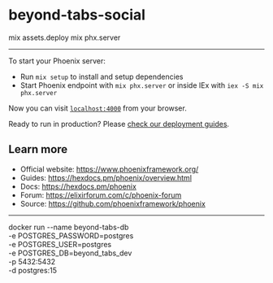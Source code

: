 # beyond-tabs-social

mix assets.deploy
mix phx.server

---

To start your Phoenix server:

  * Run `mix setup` to install and setup dependencies
  * Start Phoenix endpoint with `mix phx.server` or inside IEx with `iex -S mix phx.server`

Now you can visit [`localhost:4000`](http://localhost:4000) from your browser.

Ready to run in production? Please [check our deployment guides](https://hexdocs.pm/phoenix/deployment.html).

## Learn more

  * Official website: https://www.phoenixframework.org/
  * Guides: https://hexdocs.pm/phoenix/overview.html
  * Docs: https://hexdocs.pm/phoenix
  * Forum: https://elixirforum.com/c/phoenix-forum
  * Source: https://github.com/phoenixframework/phoenix

---

docker run --name beyond-tabs-db \
  -e POSTGRES_PASSWORD=postgres \
  -e POSTGRES_USER=postgres \
  -e POSTGRES_DB=beyond_tabs_dev \
  -p 5432:5432 \
  -d postgres:15
